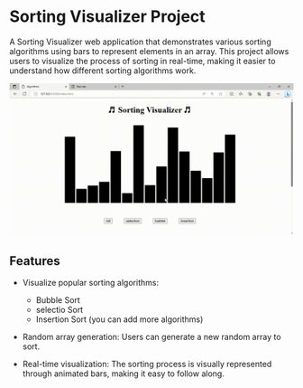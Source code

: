 # Sorting Visualizer Project

A Sorting Visualizer web application that demonstrates various sorting algorithms using bars to represent elements in an array. This project allows users to visualize the process of sorting in real-time, making it easier to understand how different sorting algorithms work.

![Sorting Visualizer Demo](demo.gif.gif)

## Features

- Visualize popular sorting algorithms:

  - Bubble Sort
  - selectio Sort
  - Insertion Sort (you can add more algorithms)

- Random array generation: Users can generate a new random array to sort.

- Real-time visualization: The sorting process is visually represented through animated bars, making it easy to follow along.
